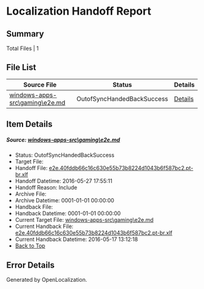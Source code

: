 # <a name='report-top'></a> Localization Handoff Report

## Summary
 Total Files | 1

## File List
 Source File | Status | Details 
 ----------- | ------ | ------- 
 [windows-apps-src\gaming\e2e.md](https://github.com/Microsoft/windows-apps/blob/e19b36e39e4e664efc7f8d5d1d045e7d61cbe9cb/windows-apps-src/gaming/e2e.md) | OutofSyncHandedBackSuccess | [Details](#ab40d0fb462338b35eed64f732b6c6f2fcb5fc0b2115)

## Item Details
##### <a name='ab40d0fb462338b35eed64f732b6c6f2fcb5fc0b2115'></a> Source: [windows-apps-src\gaming\e2e.md](https://github.com/Microsoft/windows-apps/blob/e19b36e39e4e664efc7f8d5d1d045e7d61cbe9cb/windows-apps-src/gaming/e2e.md)
* Status: OutofSyncHandedBackSuccess
* Target File: 
* Handoff File: [e2e.40fddb66c16c630e55b73b8224d1043b6f587bc2.pt-br.xlf](https://github.com/Microsoft/WDG.handoff/blob/d46ce033b078af3579f7ac0419a2492e49ef0100/ol-handoff/Microsoft/windows-apps.pt-br/master/e2e.40fddb66c16c630e55b73b8224d1043b6f587bc2.pt-br.xlf)
* Handoff Datetime: 2016-05-27 17:55:11
* Handoff Reason: Include
* Archive File: 
* Archive Datetime: 0001-01-01 00:00:00
* Handback File: 
* Handback Datetime: 0001-01-01 00:00:00
* Current Target File: [windows-apps-src\gaming\e2e.md](https://github.com/Microsoft/windows-apps.pt-br/blob/36cf8771435bcb09afc717d0596d6bcdcf33f42c/windows-apps-src/gaming/e2e.md)
* Current Handback File: [e2e.40fddb66c16c630e55b73b8224d1043b6f587bc2.pt-br.xlf](https://github.com/Microsoft/WDG.handback/blob/984857ef45f7eab39ab9d0937ffe6df712cd3312/ol-handback/Microsoft/windows-apps.pt-br/master/e2e.40fddb66c16c630e55b73b8224d1043b6f587bc2.pt-br.xlf)
* Current Handback Datetime: 2016-05-17 13:12:18
* [Back to Top](#report-top)


## Error Details

Generated by OpenLocalization.
